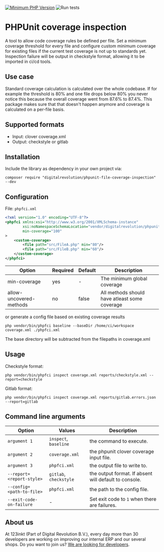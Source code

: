 [![Minimum PHP Version](https://img.shields.io/badge/php-%3E%3D%207.4-8892BF)](https://php.net/)
![Run tests](https://github.com/123inkt/phpunit-file-coverage-inspection/workflows/Run%20checks/badge.svg)

# PHPUnit coverage inspection
A tool to allow code coverage rules be defined per file. Set a minimum coverage threshold for every file and configure
custom minimum coverage for existing files if the current test coverage is not up to standards yet. 
Inspection failure will be output in checkstyle format, allowing it to be imported in ci/cd tools.

## Use case
Standard coverage calculation is calculated over the whole codebase. If for example the threshold is 80% and one file drops
below 80% you never notice this because the overall coverage went from 87.6% to 87.4%.
This package makes sure that that doesn't happen anymore and coverage is calculated on a per-file basis. 

## Supported formats
* Input: clover coverage.xml
* Output: checkstyle or gitlab

## Installation
Include the library as dependency in your own project via: 
```
composer require "digitalrevolution/phpunit-file-coverage-inspection" --dev
```

## Configuration

File: `phpfci.xml`

```xml
<?xml version="1.0" encoding="UTF-8"?>
<phpfci xmlns:xsi="http://www.w3.org/2001/XMLSchema-instance"
        xsi:noNamespaceSchemaLocation="vendor/digitalrevolution/phpunit-file-coverage-inspection/resources/phpfci.xsd"
        min-coverage="100"
>
    <custom-coverage>
        <file path="src/FileA.php" min="80"/>
        <file path="src/FileB.php" min="60"/>
    </custom-coverage>
</phpfci>
```

| Option                  | Required | Default  | Description                                   |
|-------------------------|----------|----------|-----------------------------------------------|
| min-coverage            | yes      | -        | The minimum global coverage                   |
| allow-uncovered-methods | no       | false    | All methods should have atleast some coverage | 


or generate a config file based on existing coverage results

```shell script
php vendor/bin/phpfci baseline --baseDir /home/ci/workspace coverage.xml ./phpfci.xml
```

The base directory will be subtracted from the filepaths in coverage.xml

## Usage

Checkstyle format:
```shell script
php vendor/bin/phpfci inspect coverage.xml reports/checkstyle.xml --report=checkstyle
```

Gitlab format:
```shell script
php vendor/bin/phpfci inspect coverage.xml reports/gitlab.errors.json --report=gitlab
```

## Command line arguments

| Option                    | Values                 | Description                                           |
|---------------------------|------------------------|-------------------------------------------------------| 
| `argument 1`              | `inspect`, `baseline`  | the command to execute.                               |
| `argument 2`              | `coverage.xml`         | the phpunit clover coverage input file.               |
| `argument 3`              | `phpfci.xml`           | the output file to write to.                          |
| `--report=<report-style>` | `gitlab`, `checkstyle` | the output format. If absent will default to console. |
| `--config=<path-to-file>` | `phpfci.xml`           | the path to the config file.                          |
| `--exit-code-on-failure`  | -                      | Set exit code to `1` when there are failures.         |

## About us

At 123inkt (Part of Digital Revolution B.V.), every day more than 30 developers are working on improving our internal ERP and our several shops. Do you want to join us? [We are looking for developers](https://www.123inkt.nl/page/werken_ict.html).
